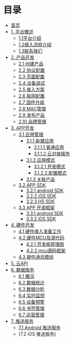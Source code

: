 # 目录

* [首页](index.md)
* [1. 平台概述](./source/zh-cn/overview/index.md)
	* [1.1平台介绍](./source/zh-cn/overview/platform_introduction.md)
	* [1.2接入流程介绍](./source/zh-cn/overview/access_flow_introduction.md)
	* [1.3联系我们](./source/zh-cn/overview/contact_us.md)
* [2. 产品开发](./source/zh-cn/product/index.md)
	* [2.1 创建产品](./source/zh-cn/product/product.md)
	* [2.2 协议配置](./source/zh-cn/product/protocol_config.md)
	* [2.3 页面配置](./source/zh-cn/product/page_config.md)
	* [2.4 设备调试](./source/zh-cn/product/debugging.md)
	* [2.5 接入方案](./source/zh-cn/product/access_scheme.md)
	* [2.6 联网配置](./source/zh-cn/product/network_config.md)
	* [2.7 固件升级](./source/zh-cn/product/upgrade.md)
	* [2.8 MAC管理](./source/zh-cn/product/mac.md)
	* [2.9 发布产品](./source/zh-cn/product/publish_product.md)
	* [2.10 品牌管理](./source/zh-cn/product/brand.md)
* [3. APP开发](./source/zh-cn/app/index.md)
	* [3.1 应用管理](./source/zh-cn/app/application/application.md)
		* [3.1.1 新建应用](./source/zh-cn/app/application/application.md)
			* [3.1.1.1 普通应用]()
			* [3.1.1.2 云对接服务]()
		* [3.1.2 应用模式]()
			* [3.1.2.1 开发模式]()
			* [3.1.2.2 配置模式]()
		* [3.1.3 关联产品]()
	* [3.2 APP SDK](./source/zh-cn/app/SDK/index.md)
		* [3.2.1 android SDK](./source/zh-cn/app/SDK/android_sdk.md)
		* [3.2.2 iOS SDK](./source/zh-cn/app/SDK/iOSSDK.md)
		* [3.2.3 H5 SDK](./source/zh-cn/app/SDK/H5.md)
	* [3.3 APP 开源框架](./source/zh-cn/App/app.md)
		* [3.3.1 android SDK](./source/zh-cn/app/SDK/android_demo.md)
		* [3.3.2 iOS SDK](./source/zh-cn/app/SDK/android_demo.md)
* [4. 硬件开发](./source/zh-cn/device/index.md)
	* [4.1 硬件接入准备工作](./source/zh-cn/device/hardware_star.md)
	* [4.2 硬件MCU及源代码](./source/zh-cn/device/mcu_source.md)
		* [4.2.1 开发板原理图]()
		* [4.2.2 mcu源码框架](./source/zh-cn/device/mcu_framework.md)
	* [4.3 硬件通讯模组](./source/zh-cn/device/ClifeAgent.md)
* [5. 云API](./source/zh-cn/cloudAPI/cloudAPI.md)
* [6. 数据服务](./source/zh-cn/dataservice/index.md)
	* [6.1 概况]()
	* [6.2 数据统计]()
	* [6.3 数据分析]()
	* [6.4 实时监控]()
	* [6.5 设备预警]()
	* [6.6 书签管理]()
	* [6.7 运营管理]()
* [7. 推送服务](./source/zh-cn/datapush/index.md)
	* [7.1 Android 推送服务](./source/zh-cn/app/SDK/android_push.md)
	* [7.2 iOS 推送服务]
